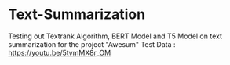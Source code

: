 # Text-Summarization
Testing out Textrank Algorithm, BERT Model and T5 Model on text summarization for the project "Awesum"
Test Data : https://youtu.be/5tvmMX8r_OM 

